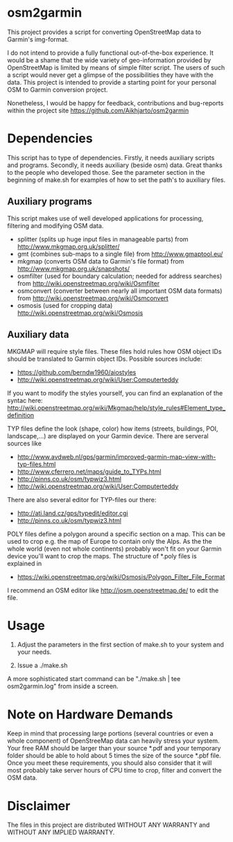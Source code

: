 osm2garmin
==========

This project provides a script for converting OpenStreetMap data to Garmin's img-format. 

I do not intend to provide a fully functional out-of-the-box experience. It would be a shame that the wide variety of geo-information provided by OpenStreetMap is limited by means of simple filter script. The users of such a script would never get a glimpse of the possibilities they have with the data.
This project is intended to provide a starting point for your personal OSM to Garmin conversion project.

Nonetheless, I would be happy for feedback, contributions and bug-reports within the project site https://github.com/Aikhjarto/osm2garmin

Dependencies
============

This script has to type of dependencies. Firstly, it needs auxiliary scripts and programs. Secondly, it needs auxiliary (beside osm) data. Great thanks to the people who developed those.
See the parameter section in the beginning of make.sh for examples of how to set the path's to auxiliary files.


Auxiliary programs
------------------
This script makes use of well developed applications for processing, filtering and modifying OSM data. 

* splitter (splits up huge input files in manageable parts) from http://www.mkgmap.org.uk/splitter/
* gmt (combines sub-maps to a single file) from http://www.gmaptool.eu/
* mkgmap (converts OSM data to Garmin's file format) from http://www.mkgmap.org.uk/snapshots/
* osmfilter (used for boundary calculation; needed for address searches) from http://wiki.openstreetmap.org/wiki/Osmfilter
* osmconvert (converter between nearly all important OSM data formats) from http://wiki.openstreetmap.org/wiki/Osmconvert
* osmosis (used for cropping data) http://wiki.openstreetmap.org/wiki/Osmosis


Auxiliary data
--------------
MKGMAP will require style files. These files hold rules how OSM object IDs should be translated to Garmin object IDs. Possible sources include:

* https://github.com/berndw1960/aiostyles
* http://wiki.openstreetmap.org/wiki/User:Computerteddy

If you want to modify the styles yourself, you can find an explanation of the syntac here: http://wiki.openstreetmap.org/wiki/Mkgmap/help/style_rules#Element_type_definition

TYP files define the look (shape, color) how items (streets, buildings, POI, landscape,...) are displayed on your Garmin device.
There are serveral sources like

* http://www.avdweb.nl/gps/garmin/improved-garmin-map-view-with-typ-files.html
* http://www.cferrero.net/maps/guide_to_TYPs.html
* http://pinns.co.uk/osm/typwiz3.html
* http://wiki.openstreetmap.org/wiki/User:Computerteddy

There are also several editor for TYP-files our there:

* http://ati.land.cz/gps/typedit/editor.cgi
* http://pinns.co.uk/osm/typwiz3.html

POLY files define a polygon around a specific section on a map. This can be used to crop e.g. the map of Europe to contain only the Alps. As the the whole world (even not whole continents) probably won't fit on your Garmin device you'll want to crop the maps. The structure of *.poly files is explained in 

* https://wiki.openstreetmap.org/wiki/Osmosis/Polygon_Filter_File_Format

I recommend an OSM editor like http://josm.openstreetmap.de/ to edit the file.

Usage
=====

1) Adjust the parameters in the first section of make.sh to your system and your needs.

2) Issue a ./make.sh

A more sophisticated start command can be "./make.sh | tee osm2garmin.log" from inside a screen.

Note on Hardware Demands
========================

Keep in mind that processing large portions (several countries or even a whole component) of OpenStreeMap data can heavily stress your system. Your free RAM should be larger than your source *.pdf and your temporary folder should be able to hold about 5 times the size of the source *.pbf file. Once you meet these requirements, you should also consider that it will most probably take server hours of CPU time to crop, filter and convert the OSM data.

Disclaimer
==========

The files in this project are distributed WITHOUT ANY WARRANTY and  WITHOUT ANY IMPLIED WARRANTY.